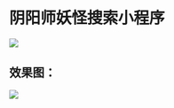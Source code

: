 # 阴阳师妖怪搜索小程序 

![](https://github.com/bluedazzle/hellspawn-hunter-weapp/static/image/display/pre.png) 

## 效果图： 

![](https://github.com/bluedazzle/hellspawn-hunter-weapp/static/image/display/play.gif)